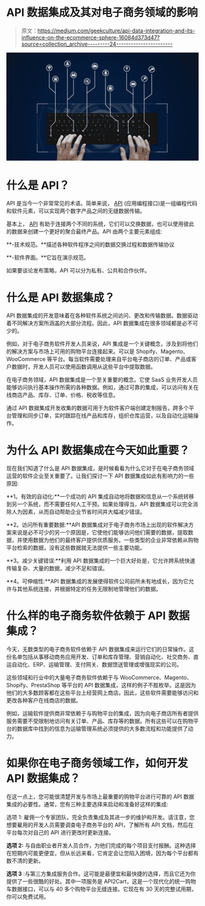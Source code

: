 # API 数据集成及其对电子商务领域的影响

> 原文：<https://medium.com/geekculture/api-data-integration-and-its-influence-on-the-ecommerce-sphere-16084d373d47?source=collection_archive---------24----------------------->

![](img/26b75cacfe54ddcfed8a6ea38f3dc80c.png)

# 什么是 API？

API 是当今一个非常常见的术语。简单来说， [API](/geekculture/what-is-shopping-cart-api-integration-312db8afcf31) (应用编程接口)是一组编程代码和软件元素，可以实现两个数字产品之间的无缝数据传输。

基本上， [API](https://en.wikipedia.org/wiki/API) 有助于连接两个不同的系统，它们可以交换数据，也可以使用彼此的数据来创建一个更好的聚合最终产品。API 由两个主要元素组成:

**-技术规范。**描述各种软件程序之间的数据交换过程和数据传输协议

**-软件界面。**它旨在演示规范。

如果要谈论发布策略，API 可以分为私有、公共和合作伙伴。

# 什么是 API 数据集成？

API 数据集成的开发意味着在各种软件系统之间访问、更改和传输数据。数据驱动着不同解决方案所涵盖的大部分流程。因此，API 数据集成在很多领域都是必不可少的。

例如，对于电子商务软件开发人员来说，API 集成是一个关键概念，涉及到将他们的解决方案与市场上可用的购物平台连接起来。可以是 Shopify、Magento、WooCommerce 等平台。每当软件需要处理来自平台电子商店的订单、产品或客户数据时，开发人员可以使用函数调用从这些平台中提取数据。

在电子商务领域，API 数据集成是一个至关重要的概念。它使 SaaS 业务开发人员能够访问执行基本操作所需的各种数据。例如，通过可靠的集成，可以访问有关在线商店产品、库存、订单、价格、税收等信息。

通过 API 数据集成开发收集的数据可用于为软件客户端创建定制报告，跨多个平台管理和同步订单，实时跟踪在线产品和库存，组织仓库运营，以及自动化运输操作。

# 为什么 API 数据集成在今天如此重要？

现在我们知道了什么是 API 数据集成，是时候看看为什么它对于在电子商务领域运营的软件企业至关重要了。让我们探讨一下 API 数据集成如此有影响力的一些原因:

**1。有效的自动化:**一个成功的 API 集成自动地将数据和信息从一个系统转移到另一个系统，而不需要任何人工干预。如果处理得当，API 数据集成可以完全消除人为因素，从而自动帮助企业节省时间并大幅减少错误。

**2。访问所有重要数据:**API 数据集成对于电子商务市场上出现的软件解决方案来说是必不可少的另一个原因是，它使他们能够访问他们需要的数据，提取数据，并使用数据为他们的最终客户提供优质服务。一些类型的企业非常依赖从购物平台检索的数据，没有这些数据就无法提供一些主要功能。

**3。减少关键错误:**利用 API 数据集成的一个巨大好处是，它允许跨系统快速传输复杂、大量的数据，减少不足和错误。

**4。可伸缩性:**API 数据集成的发展使得软件公司前所未有地成长，因为它允许与其他系统连接，并根据特定的任务无限制地管理他们的数据。

# 什么样的电子商务软件依赖于 API 数据集成？

今天，无数类型的电子商务软件依赖于 API 数据集成来运行它们的日常操作。这份名单包括从事移动商务应用开发、订单和库存管理、营销自动化、社交商务、直运自动化、ERP、运输管理、支付网关、数据馈送管理或增强现实的公司。

这些领域和行业中的大量电子商务软件依赖于与 WooCommerce、Magento、Shopify、PrestaShop 等平台的 API 数据集成，这样的例子不胜枚举。这是因为他们的大多数顾客都在这些平台上经营网上商店。因此，这些软件需要能够访问和更改各种客户在线商店的数据。

例如，运输软件提供商非常依赖于与购物平台的集成，因为向电子商店所有者提供服务需要不受限制地访问有关订单、产品、库存等的数据。所有这些可以在购物平台的数据库中找到的信息为运输管理系统必须提供的大多数流程和功能提供了动力。

# 如果你在电子商务领域工作，如何开发 API 数据集成？

在这一点上，您可能很清楚开发与市场上最重要的购物平台进行可靠的 API 数据集成的必要性。通常，您有三种主要选择来启动和准备好这样的集成:

选项 1: 雇佣一个专家团队，完全负责集成及其进一步的维护和开发。请注意，您想要雇用的开发人员需要调查电子商务平台的 API，了解所有 API 文档，然后在平台每次对自己的 API 进行更改时更新连接。

**选项 2:** 与自由职业者开发人员合作，为他们完成的每个项目支付报酬。这种选择在短期内可能更便宜，但从长远来看，它肯定会让您陷入困境，因为每个平台都有数不清的更新。

**选项 3** :与第三方集成服务合作。这可能是最便宜和最快捷的选择，而且它还为你提供了一些很酷的好处。其中一项服务是 API2Cart，这是一个现代化的统一购物车数据接口，可以与 40 多个购物平台无缝连接。它现在有 30 天的完整试用期，你可以免费试用。